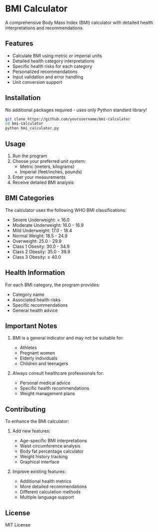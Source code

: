 # BMI Calculator

A comprehensive Body Mass Index (BMI) calculator with detailed health interpretations and recommendations.

## Features

- Calculate BMI using metric or imperial units
- Detailed health category interpretations
- Specific health risks for each category
- Personalized recommendations
- Input validation and error handling
- Unit conversion support

## Installation

No additional packages required - uses only Python standard library!

```bash
git clone https://github.com/yourusername/bmi-calculator
cd bmi-calculator
python bmi_calculator.py
```

## Usage

1. Run the program
2. Choose your preferred unit system:
   - Metric (meters, kilograms)
   - Imperial (feet/inches, pounds)
3. Enter your measurements
4. Receive detailed BMI analysis

## BMI Categories

The calculator uses the following WHO BMI classifications:

- Severe Underweight: < 16.0
- Moderate Underweight: 16.0 - 16.9
- Mild Underweight: 17.0 - 18.4
- Normal Weight: 18.5 - 24.9
- Overweight: 25.0 - 29.9
- Class 1 Obesity: 30.0 - 34.9
- Class 2 Obesity: 35.0 - 39.9
- Class 3 Obesity: ≥ 40.0

## Health Information

For each BMI category, the program provides:
- Category name
- Associated health risks
- Specific recommendations
- General health advice

## Important Notes

1. BMI is a general indicator and may not be suitable for:
   - Athletes
   - Pregnant women
   - Elderly individuals
   - Children and teenagers

2. Always consult healthcare professionals for:
   - Personal medical advice
   - Specific health recommendations
   - Weight management plans

## Contributing

To enhance the BMI calculator:

1. Add new features:
   - Age-specific BMI interpretations
   - Waist circumference analysis
   - Body fat percentage calculator
   - Weight history tracking
   - Graphical interface

2. Improve existing features:
   - Additional health metrics
   - More detailed recommendations
   - Different calculation methods
   - Multiple language support

## License

MIT License

